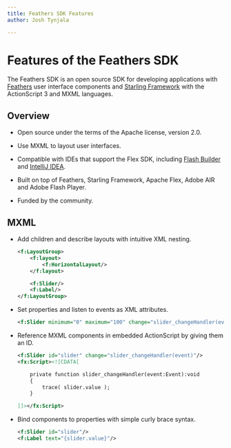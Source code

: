 ```yaml
---
title: Feathers SDK Features  
author: Josh Tynjala

---
```

# Features of the Feathers SDK

The Feathers SDK is an open source SDK for developing applications with [Feathers](http://feathersui.com/) user interface components and [Starling Framework](http://gamua.com/starling/) with the ActionScript 3 and MXML languages.

## Overview

-   Open source under the terms of the Apache license, version 2.0.

-   Use MXML to layout user interfaces.

-   Compatible with IDEs that support the Flex SDK, including [Flash Builder](flash-builder.html) and [IntelliJ IDEA](intellij-idea.html).

-   Built on top of Feathers, Starling Framework, Apache Flex, Adobe AIR and Adobe Flash Player.

-   Funded by the community.

## MXML

-   Add children and describe layouts with intuitive XML nesting.

	``` xml
	<f:LayoutGroup>
		<f:layout>
			<f:HorizontalLayout/>
		</f:layout>

		<f:Slider/>
		<f:Label/>
	</f:LayoutGroup>
	```

-   Set properties and listen to events as XML attributes.

	``` xml
	<f:Slider minimum="0" maximum="100" change="slider_changeHandler(event)"/>
	```

-   Reference MXML components in embedded ActionScript by giving them an ID.
	``` xml
	<f:Slider id="slider" change="slider_changeHandler(event)"/>
	<fx:Script><![CDATA[

		private function slider_changeHandler(event:Event):void
		{
			trace( slider.value );
		}

	]]></fx:Script>
	```

-   Bind components to properties with simple curly brace syntax.

	``` xml
	<f:Slider id="slider"/>
	<f:Label text="{slider.value}"/>
	```